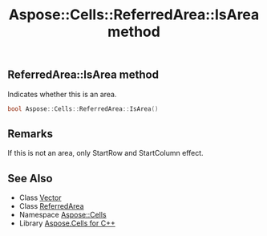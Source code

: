﻿---
title: Aspose::Cells::ReferredArea::IsArea method
linktitle: IsArea
second_title: Aspose.Cells for C++ API Reference
description: 'Aspose::Cells::ReferredArea::IsArea method. Indicates whether this is an area in C++.'
type: docs
weight: 1100
url: /cpp/aspose.cells/referredarea/isarea/
---
## ReferredArea::IsArea method


Indicates whether this is an area.

```cpp
bool Aspose::Cells::ReferredArea::IsArea()
```

## Remarks


If this is not an area, only StartRow and StartColumn effect. 
## See Also

* Class [Vector](../../vector/)
* Class [ReferredArea](../)
* Namespace [Aspose::Cells](../../)
* Library [Aspose.Cells for C++](../../../)
